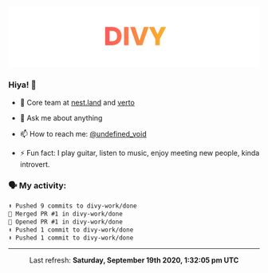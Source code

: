 
![](https://github.com/divy-work/divy-work/raw/master/assets/divy.png)

### Hiya! 👋

- 🔭 Core team at [nest.land](https://github.com/nestdotland/nest.land) and [verto](https://github.com/useverto/verto)

- 💬 Ask me about anything

- 📫 How to reach me: [@undefined_void](https://instagram.com/divy.exe)

- ⚡ Fun fact: I play guitar, listen to music, enjoy meeting new people, kinda introvert.

### 🗣 My activity:

```
⬆️ Pushed 9 commits to divy-work/done
🎉 Merged PR #1 in divy-work/done
💪 Opened PR #1 in divy-work/done
⬆️ Pushed 1 commit to divy-work/done
⬆️ Pushed 1 commit to divy-work/done
```

------------
<p align="center">Last refresh: <b>Saturday, September 19th 2020, 1:32:05 pm UTC</b></p>
